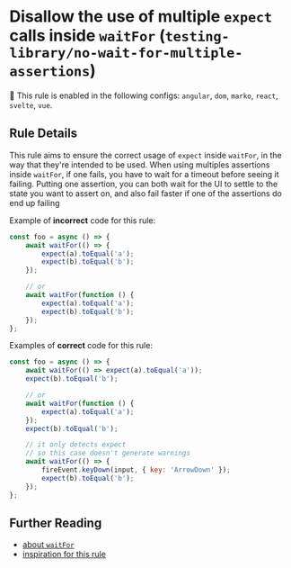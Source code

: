 # Disallow the use of multiple `expect` calls inside `waitFor` (`testing-library/no-wait-for-multiple-assertions`)

💼 This rule is enabled in the following configs: `angular`, `dom`, `marko`, `react`, `svelte`, `vue`.

<!-- end auto-generated rule header -->

## Rule Details

This rule aims to ensure the correct usage of `expect` inside `waitFor`, in the way that they're intended to be used.
When using multiples assertions inside `waitFor`, if one fails, you have to wait for a timeout before seeing it failing.
Putting one assertion, you can both wait for the UI to settle to the state you want to assert on,
and also fail faster if one of the assertions do end up failing

Example of **incorrect** code for this rule:

```js
const foo = async () => {
	await waitFor(() => {
		expect(a).toEqual('a');
		expect(b).toEqual('b');
	});

	// or
	await waitFor(function () {
		expect(a).toEqual('a');
		expect(b).toEqual('b');
	});
};
```

Examples of **correct** code for this rule:

```js
const foo = async () => {
	await waitFor(() => expect(a).toEqual('a'));
	expect(b).toEqual('b');

	// or
	await waitFor(function () {
		expect(a).toEqual('a');
	});
	expect(b).toEqual('b');

	// it only detects expect
	// so this case doesn't generate warnings
	await waitFor(() => {
		fireEvent.keyDown(input, { key: 'ArrowDown' });
		expect(b).toEqual('b');
	});
};
```

## Further Reading

- [about `waitFor`](https://testing-library.com/docs/dom-testing-library/api-async#waitfor)
- [inspiration for this rule](https://kentcdodds.com/blog/common-mistakes-with-react-testing-library#having-multiple-assertions-in-a-single-waitfor-callback)
